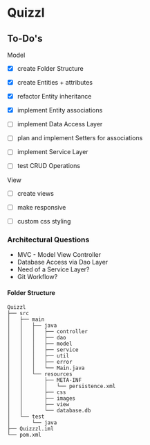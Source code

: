 # Quizzl

## To-Do's

Model
- [x] create Folder Structure
- [x] create Entities + attributes
- [x] refactor Entity inheritance
- [x] implement Entity associations
- [ ] implement Data Access Layer 
- [ ] plan and implement Setters for associations
- [ ] implement Service Layer 
- [ ] test CRUD Operations


View
- [ ] create views
- [ ] make responsive
- [ ] custom css styling 


### Architectural Questions

- MVC - Model View Controller
- Database Access via Dao Layer
- Need of a Service Layer? 
- Git Workflow?


#### Folder Structure
```
Quizzl
├── src
│   ├── main
│   │   ├── java
│   │   │   ├── controller
│   │   │   ├── dao
│   │   │   ├── model
│   │   │   ├── service
│   │   │   ├── util
│   │   │   ├── error
│   │   │   └── Main.java
│   │   └── resources
│   │       ├── META-INF
│   │       │   └── persistence.xml
│   │       ├── css
│   │       ├── images
│   │       ├── view
│   │       └── database.db
│   └── test
│       └── java
├── Quizzzl.iml
└── pom.xml
```


